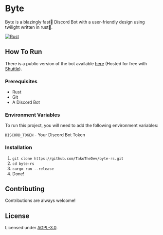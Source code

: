 # Byte

Byte is a blazingly fast🚀 Discord Bot with a user-friendly design using twilight written in rust🦀.

[![Rust](https://github.com/TakoTheDev/byte-rs/actions/workflows/rust.yml/badge.svg?branch=main)](https://github.com/TakoTheDev/byte-rs/actions/workflows/rust.yml)

## How To Run

There is a public version of the bot available [here](https://discord.com/api/oauth2/authorize?client_id=976100315629776916&permissions=8&scope=bot%20applications.commands) (Hosted for free with [Shuttle](https://www.shuttle.rs/)).

### Prerequisites

- Rust
- Git
- A Discord Bot

### Environment Variables

To run this project, you will need to add the following environment variables:

`DISCORD_TOKEN` - Your Discord Bot Token

### Installation

1. `git clone https://github.com/TakoTheDev/byte-rs.git`
2. `cd byte-rs`
3. `cargo run --release`
4. Done!

## Contributing

Contributions are always welcome!

## License

Licensed under [AGPL-3.0](https://github.com/TakoTheDev/byte-rs/blob/main/LICENSE).